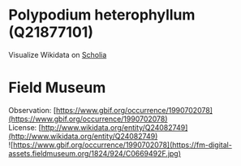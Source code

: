 
Polypodium heterophyllum (Q21877101)
====================================
  
Visualize Wikidata on [Scholia](https://scholia.toolforge.org/taxon/Q21877101)
# Field Museum
  
Observation: [https://www.gbif.org/occurrence/1990702078](https://www.gbif.org/occurrence/1990702078)  
License: [http://www.wikidata.org/entity/Q24082749](http://www.wikidata.org/entity/Q24082749)  
![https://www.gbif.org/occurrence/1990702078](https://fm-digital-assets.fieldmuseum.org/1824/924/C0669492F.jpg)